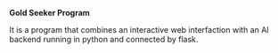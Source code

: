 **Gold Seeker Program**

It is a program that combines an interactive web interfaction with an AI backend running in python and connected by flask.  
